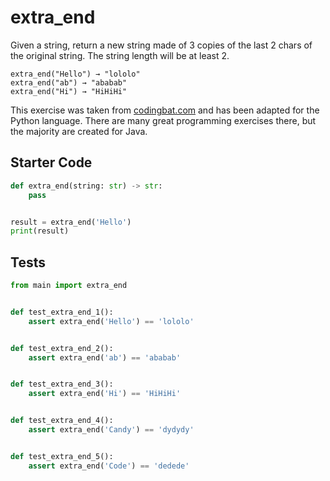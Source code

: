 # extra_end





Given a string, return a new string made of 3 copies of the last 2 chars of the original string. The string length will be at least 2.

```
extra_end("Hello") → "lololo"
extra_end("ab") → "ababab"
extra_end("Hi") → "HiHiHi"
```

This exercise was taken from [codingbat.com](https://codingbat.com/prob/p108853) and has been adapted for the Python language. There are many great programming exercises there, but the majority are created for Java.

## Starter Code
```python
def extra_end(string: str) -> str:
    pass


result = extra_end('Hello')
print(result)
```

## Tests
```python
from main import extra_end


def test_extra_end_1():
    assert extra_end('Hello') == 'lololo'


def test_extra_end_2():
    assert extra_end('ab') == 'ababab'


def test_extra_end_3():
    assert extra_end('Hi') == 'HiHiHi'


def test_extra_end_4():
    assert extra_end('Candy') == 'dydydy'


def test_extra_end_5():
    assert extra_end('Code') == 'dedede'
```
